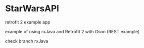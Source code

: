 # StarWarsAPI
retrofit 2 example app

example of using rxJava and Retrofit 2 with Gson (REST example)


check branch rxJava
